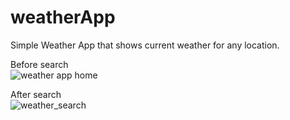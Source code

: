 # weatherApp
Simple Weather App that shows current weather for any location.

Before search
<br/>
![weather app home](https://user-images.githubusercontent.com/126813107/234432459-fb535589-8be3-4794-8378-60ee7a8a7fa6.JPG)

After search
<br/>
![weather_search](https://user-images.githubusercontent.com/126813107/234432750-ff2b39c2-74e5-42fb-8e0f-362ace1b7ad2.JPG)
